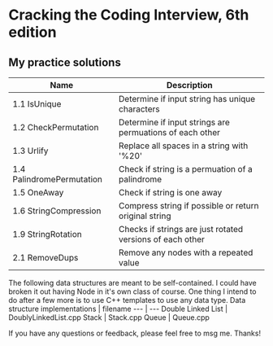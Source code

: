 # Cracking the Coding Interview, 6th edition

## My practice solutions


Name | Description
--- | ---
1.1 IsUnique | Determine if input string has unique characters
1.2 CheckPermutation | Determine if input strings are permuations of each other
1.3 Urlify | Replace all spaces in a string with '%20'
1.4 PalindromePermutation | Check if string is a permuation of a palindrome
1.5 OneAway | Check if string is one away
1.6 StringCompression | Compress string if possible or return original string
1.9 StringRotation | Checks if strings are just rotated versions of each other
2.1 RemoveDups | Remove any nodes with a repeated value


The following data structures are meant to be self-contained. I could have broken it out having Node in it's own class of course. One thing I intend to do after a few more is to use C++ templates to use any data type.
Data structure implementations | filename
--- | ---
Double Linked List | DoublyLinkedList.cpp
Stack | Stack.cpp
Queue | Queue.cpp


If you have any questions or feedback, please feel free to msg me. Thanks!